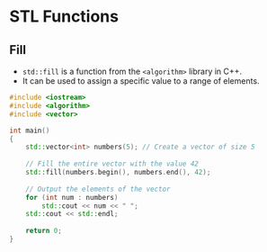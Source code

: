 # STL Functions

## Fill

* `std::fill` is a function from the `<algorithm>` library in C++. 
* It can be used to assign a specific value to a range of elements.

``` cpp linenums="1" hl_lines="10"
#include <iostream>
#include <algorithm>
#include <vector>

int main()
{
    std::vector<int> numbers(5); // Create a vector of size 5
    
    // Fill the entire vector with the value 42
    std::fill(numbers.begin(), numbers.end(), 42);
    
    // Output the elements of the vector
    for (int num : numbers)
        std::cout << num << " ";
    std::cout << std::endl;
    
    return 0;
}
```

